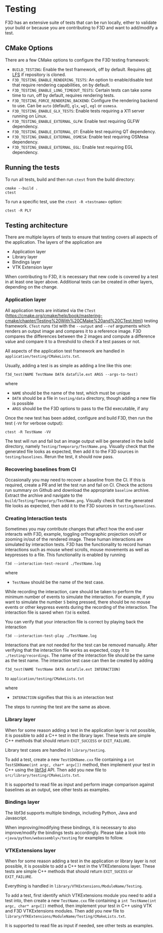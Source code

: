 # Testing

F3D has an extensive suite of tests that can be run locally, either to validate your build or because you are contributing to F3D and want to add/modify a test.

## CMake Options

There are a few CMake options to configure the F3D testing framework:
* `BUILD_TESTING`: Enable the test framework, off by default. Requires [git LFS](https://git-lfs.com/) if repository is cloned.
* `F3D_TESTING_ENABLE_RENDERING_TESTS`: An option to enable/disable test that require rendering capabilities, on by default.
* `F3D_TESTING_ENABLE_LONG_TIMEOUT_TESTS`: Certain tests can take some time to run, off by default, requires rendering tests.
* `F3D_TESTING_FORCE_RENDERING_BACKEND`: Configure the rendering backend to use. Can be `auto` (default), `glx`, `wgl`, `egl` or `osmesa`.
* `F3D_TESTING_ENABLE_GLX_TESTS`: Enable tests requiring a X11 server running on Linux.
* `F3D_TESTING_ENABLE_EXTERNAL_GLFW`: Enable test requiring GLFW dependency.
* `F3D_TESTING_ENABLE_EXTERNAL_QT`: Enable test requiring QT dependency.
* `F3D_TESTING_ENABLE_EXTERNAL_OSMESA`: Enable test requiring OSMesa dependency.
* `F3D_TESTING_ENABLE_EXTERNAL_EGL`: Enable test requiring EGL dependency.

## Running the tests

To run all tests, build and then run `ctest` from the build directory:

```
cmake --build .
ctest
```

To run a specific test, use the `ctest -R <testname>` option:

```
ctest -R PLY
```

## Testing architecture

There are multiple layers of tests to ensure that testing covers all aspects of the application. The layers of the application are
 - Application layer
 - Library layer
 - Bindings layer
 - VTK Extension layer

When contributing to F3D, it is necessary that new code is covered by a test in at least one layer above. Additional tests can be created in other layers, depending on the change.

### Application layer

All application tests are initiated via the `CTest` (https://cmake.org/cmake/help/book/mastering-cmake/chapter/Testing%20With%20CMake%20and%20CTest.html) testing framework.
`CTest` runs `f3d` with the `--output` and `--ref` arguments which renders an output image and compares it to a reference image. F3D compares the differences between the 2 images and compute a difference value and compare it to a threshold to check if a test passes or not.

All aspects of the application test framework are handled in `application/testing/CMakeLists.txt`.

Usually, adding a test is as simple as adding a line like this one:

```
f3d_test(NAME TestName DATA datafile.ext ARGS --args-to-test)
```

 where
 - `NAME` should be the name of the test, which must be unique
 - `DATA` should be a file in `testing/data` directory, though adding a new file is possible
 - `ARGS` should be the F3D options to pass to the f3d executable, if any

Once the new test has been added, configure and build F3D, then run the test (`-VV` for verbose output):

```
ctest -R TestName -VV
```

The test will run and fail but an image output will be generated in the build directory, namely `Testing/Temporary/TestName.png`.
Visually check that the generated file looks as expected, then add it to the F3D sources in `testing/baselines`.
Rerun the test, it should now pass.

### Recovering baselines from CI
Occasionally you may need to recover a baseline from the CI. If this is required, create a PR and let the test run and fail on CI. Check the actions run summary on Github and download the appropriate `baseline` archive. Extract the archive and navigate to the `build/Testing/Temporary/TestName.png`. Visually check that the generated file looks as expected, then add it to the F3D sources in `testing/baselines`.

### Creating Interaction tests
Sometimes you may contribute changes that affect how the end user interacts with F3D, example, toggling orthographic projection on/off or zooming in/out of the rendered image. These human interactions are simulated by interaction tests. F3D has the functionality to record human interactions such as mouse wheel scrolls, mouse movements as well as keypresses to a file. This functionality is enabled by running 

```
f3d --interaction-test-record ./TestName.log
```

where
- `TestName` should be the name of the test case.

While recording the interaction, care should be taken to perform the minimum number of events to simulate the interaction. For example, if you want to simulate the number `5` being pressed, there should be no mouse events or other keypress events during the recording of the interaction. The interaction file is saved when `f3d` is exited.

You can verify that your interaction file is correct by playing back the interaction

```
f3d --interaction-test-play ./TestName.log
```

Interactions that are not needed for the test can be removed manually. After verifying that the interaction file works as expected, copy it to `./testing/recordings`. The name of the interaction file should be the same as the test name. The interaction test case can then be created by adding 

```
f3d_test(NAME TestName DATA datafile.ext INTERACTION)
```

to `application/testing/CMakeLists.txt`

 where
 - `INTERACTION` signifies that this is an interaction test

The steps to running the test are the same as above.

### Library layer

When for some reason adding a test in the application layer is not possible, it is possible
to add a C++ test in the library layer. These tests are simple C++ methods that should return
`EXIT_SUCCESS` or `EXIT_FAILURE`. 

Library test cases are handled in `library/testing`.

To add a test, create a new `TestSDKName.cxx` file containing a `int TestSDKName(int argc, char* argv[])` method,
then implement your test in C++ using the [libf3d](../libf3d/README.md) API.
Then add you new file to `src/library/testing/CMakeLists.txt`.

It is supported to read file as input and perform image comparison against baselines as an output, see other tests as examples.

### Bindings layer

The libf3d supports multiple bindings, including Python, Java and Javascript.

When improving/modifying these bindings, it is necessary to also improve/modify the bindings tests accordingly.
Please take a look into `<java/python/webassembly>/testing` for examples to follow.

### VTKExtensions layer

When for some reason adding a test in the application or library layer is not possible, it is possible
to add a C++ test in the VTKExtensions layer. These tests are simple C++ methods that should return
`EXIT_SUCESS` or `EXIT_FAILURE`. 

Everything is handled in `library/VTKExtensions/ModuleName/Testing`.

To add a test, first identify which VTKExtensions module you need to add a test into, 
then create a new `TestName.cxx` file containing a `int TestName(int argc, char* argv[])` method,
then implement your test in C++ using VTK and F3D VTKExtensions modules.
Then add you new file to `library/VTKExtensions/ModuleName/Testing/CMakeLists.txt`.

It is supported to read file as input if needed, see other tests as examples.
